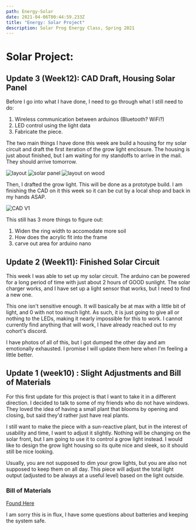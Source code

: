 ```yaml
---
path: Energy-Solar
date: 2021-04-06T00:44:59.233Z
title: "Energy: Solar Project"
description: Solar Prog Energy Class, Spring 2021
---
```

# Solar Project:

## Update 3 (Week12): CAD Draft, Housing Solar Panel

Before I go into what I have done, I need to go through what I still need to do:
1. Wireless communication between arduinos (Bluetooth? WiFi?)
2. LED control using the light data
3. Fabricate the piece.

The two main things I have done this week are build a housing for my solar circuit and draft the first iteration of the grow light enclosure. The housing is just about finished, but I am waiting for my standoffs to arrive in the mail. They should arrive tomorrow.

![layout](/../assets/energy/solar/layout.jpg)
![solar panel](/../assets/energy/solar/solarPanel.jpg)
![layout on wood ](/../assets/energy/solar/layout2.jpg)

Then, I drafted the grow light. This will be done as a prototype build. I am finishing the CAD on it this week so it can be cut by a local shop and back in my hands ASAP. 

![CAD V1](/../assets/energy/solar/3D.png)

This still has 3 more things to figure out:
1. Widen the ring width to accomodate more soil
2. How does the acrylic fit into the frame
3. carve out area for arduino nano


## Update 2 (Week11): Finished Solar Circuit

This week I was able to set up my solar circuit. The arduino can be powered for a long period of time with just about 2 hours of GOOD sunlight. The solar charger works, and I have set up a light sensor that works, but I need to find a new one.

This one isn't sensitive enough. It will basically be at max with a little bit of light, and 0 with not too much light. As such, it is just going to give all or nothing to the LEDs, making it nearly impossible for this to work. I cannot currently find anything that will work, I have already reached out to my cohort's discord.

I have photos of all of this, but I got dumped the other day and am emotionally exhausted. I promise I will update them here when I'm feeling a little better.

## Update 1 (week10) : Slight Adjustments and Bill of Materials

For this first update for this project is that I want to take it in a different direction. I decided to talk to some of my friends who do not have windows. They loved the idea of having a small plant that blooms by opening and closing, but said they'd rather just have real plants. 

I still want to make the piece with a sun-reactive plant, but in the interest of usability and time, I want to adjust it slightly. Nothing will be changing on the solar front, but I am going to use it to control a grow light instead. I would like to design the grow light housing so its quite nice and sleek, so it should still be nice looking.

Usually, you are not supposed to dim your grow lights, but you are also not supposed to keep them on all day. This piece will adjust the total light output (adjusted to be always at a useful level) based on the light outside. 

### Bill of Materials
[Found Here](https://docs.google.com/spreadsheets/d/1Q-03zwfTpaJEmCgPCSiAY5HC9qCqpGwqJnNC632MwjY/edit?usp=sharing)

I am sorry this is in flux, I have some questions about batteries and keeping the system safe. 

